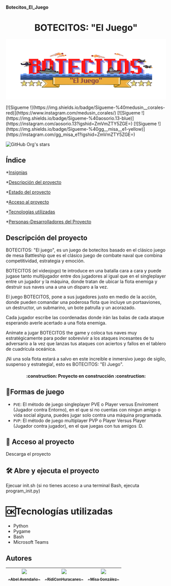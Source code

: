#### Botecitos_El_Juego

<h1 align="center">BOTECITOS: "El Juego"</h1>

![BOTECITOS: el juego](https://github.com/AbelAvendanoArgueta/Botecitos_El_Juego/blob/main/recursos/imagenes/titulo_pant_inicial.png)
   
<p align="left">
[![Sigueme !](https://img.shields.io/badge/Sígueme-%40medusin__corales-red)](https://www.instagram.com/medusin_corales/)
[![Sigueme !](https://img.shields.io/badge/Sígueme-%40aosorio.13-blue)](https://instagram.com/aosorio.13?igshid=ZmVmZTY5ZGE=)
[![Sigueme !](https://img.shields.io/badge/Sígueme-%40gg__misa__e1-yellow)](https://instagram.com/gg_misa_e1?igshid=ZmVmZTY5ZGE=)
</p>

![GitHub Org's stars](https://img.shields.io/github/stars/AbelAvendanoArgueta/Botecitos_El_Juego?style=social)

## Índice

*[Insignias](#insignias)

*[Descripción del proyecto](#Descripcion-del-proyecto)

*[Estado del proyecto](#Estado-del-proyecto)

*[Acceso al proyecto](#acceso-proyecto)

*[Tecnologías utilizadas](#tecnologías-utilizadas)

*[Personas-Desarrolladores del Proyecto](#personas-desarrolladores)


## Descripción del proyecto

BOTECITOS: "El juego", es un juego de botecitos basado en el clásico juego de mesa Battleship que es el clásico juego de combate naval que combina competitividad, estrategia y emoción.

BOTECITOS (el videojogo) te introduce en una batalla cara a cara y puede jugase tanto multijugador entre dos jugadores al igual que en el singleplayer entre un jugador y la máquina, donde tratan de ubicar la flota enemiga y destruir sus naves una a una un disparo a la vez.

El juego BOTECITOS, pone a sus jugadores justo en medio de la acción, donde pueden comandar una poderosa flota que incluye un portaaviones, un destructor, un submarino, un bote patrulla y un acorazado.

Cada jugador escribe las coordenadas donde irán las balas de cada ataque esperando averle acertado a una flota enemiga.

Anímate a jugar BOTECITOS the game y coloca tus naves muy estratégicamente para poder sobrevivir a los ataques incesantes de tu adversario a la vez que lanzas tus ataques con aciertos y fallos en el tablero de cuadrícula oceánica.

¡Ni una sola flota estará a salvo en este increible e inmersivo juego de sigilo, suspenso y estrategia!, esto es BOTECITOS: "El Juego".


<h4 align="center">
:construction: Proyecto en construcción :construction:
</h4>


## :hammer:Formas de juego
- `PVE`: El método de juego singleplayer PVE o Player versus Enviroment (Jugador contra Entorno), en el que si no cuentas con ningun amigo o vida social alguna, puedes jugar solo contra una máquina programada.
- `PVP`: El método de juego multiplayer PVP o Player Versus Player (Jugador contra jugador), en el que juegas con tus amigos :D.

## 📁 Acceso al proyecto
Descarga el proyecto

## 🛠️ Abre y ejecuta el proyecto
Ejecuar init.sh (si no tienes acceso a una terminal Bash, ejecuta program_init.py)

# :ok:Tecnologías utilizadas
- Python
- Pygame
- Bash
- Microsoft Teams

## Autores

| [<img src="https://avatars.githubusercontent.com/u/53498059?v=4" width=115><br><sub>-Abel Avendaño-</sub>](https://github.com/AbelAvendanoArgueta) |  [<img src="https://avatars.githubusercontent.com/u/118378677?v=4" width=115><br><sub>-RidiConHuracanes-</sub>](https://github.com/RidiConHuracanes) | [<img src="https://avatars.githubusercontent.com/u/117698707?v=4" width=115><br><sub>-Misa González-</sub>](https://github.com/ElMisaaa) |  
| :---: | :---: | :---: |
